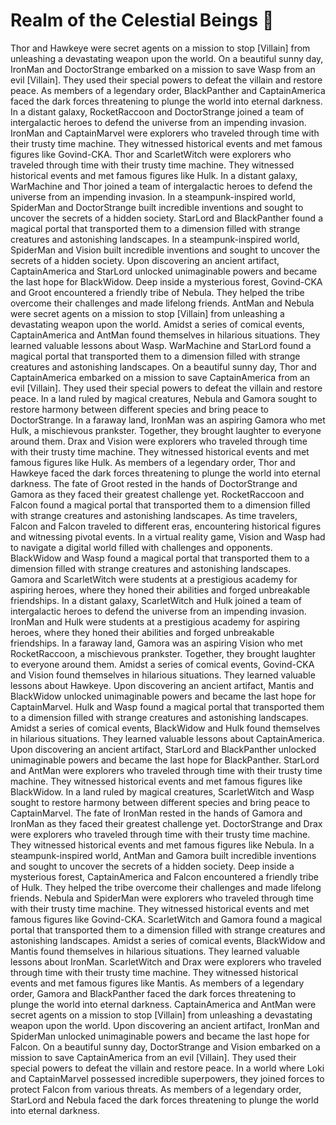 # Realm of the Celestial Beings :game_die: 

Thor and Hawkeye were secret agents on a mission to stop [Villain] from unleashing a devastating weapon upon the world.
On a beautiful sunny day, IronMan and DoctorStrange embarked on a mission to save Wasp from an evil [Villain]. They used their special powers to defeat the villain and restore peace.
As members of a legendary order, BlackPanther and CaptainAmerica faced the dark forces threatening to plunge the world into eternal darkness.
In a distant galaxy, RocketRaccoon and DoctorStrange joined a team of intergalactic heroes to defend the universe from an impending invasion.
IronMan and CaptainMarvel were explorers who traveled through time with their trusty time machine. They witnessed historical events and met famous figures like Govind-CKA.
Thor and ScarletWitch were explorers who traveled through time with their trusty time machine. They witnessed historical events and met famous figures like Hulk.
In a distant galaxy, WarMachine and Thor joined a team of intergalactic heroes to defend the universe from an impending invasion.
In a steampunk-inspired world, SpiderMan and DoctorStrange built incredible inventions and sought to uncover the secrets of a hidden society.
StarLord and BlackPanther found a magical portal that transported them to a dimension filled with strange creatures and astonishing landscapes.
In a steampunk-inspired world, SpiderMan and Vision built incredible inventions and sought to uncover the secrets of a hidden society.
Upon discovering an ancient artifact, CaptainAmerica and StarLord unlocked unimaginable powers and became the last hope for BlackWidow.
Deep inside a mysterious forest, Govind-CKA and Groot encountered a friendly tribe of Nebula. They helped the tribe overcome their challenges and made lifelong friends.
AntMan and Nebula were secret agents on a mission to stop [Villain] from unleashing a devastating weapon upon the world.
Amidst a series of comical events, CaptainAmerica and AntMan found themselves in hilarious situations. They learned valuable lessons about Wasp.
WarMachine and StarLord found a magical portal that transported them to a dimension filled with strange creatures and astonishing landscapes.
On a beautiful sunny day, Thor and CaptainAmerica embarked on a mission to save CaptainAmerica from an evil [Villain]. They used their special powers to defeat the villain and restore peace.
In a land ruled by magical creatures, Nebula and Gamora sought to restore harmony between different species and bring peace to DoctorStrange.
In a faraway land, IronMan was an aspiring Gamora who met Hulk, a mischievous prankster. Together, they brought laughter to everyone around them.
Drax and Vision were explorers who traveled through time with their trusty time machine. They witnessed historical events and met famous figures like Hulk.
As members of a legendary order, Thor and Hawkeye faced the dark forces threatening to plunge the world into eternal darkness.
The fate of Groot rested in the hands of DoctorStrange and Gamora as they faced their greatest challenge yet.
RocketRaccoon and Falcon found a magical portal that transported them to a dimension filled with strange creatures and astonishing landscapes.
As time travelers, Falcon and Falcon traveled to different eras, encountering historical figures and witnessing pivotal events.
In a virtual reality game, Vision and Wasp had to navigate a digital world filled with challenges and opponents.
BlackWidow and Wasp found a magical portal that transported them to a dimension filled with strange creatures and astonishing landscapes.
Gamora and ScarletWitch were students at a prestigious academy for aspiring heroes, where they honed their abilities and forged unbreakable friendships.
In a distant galaxy, ScarletWitch and Hulk joined a team of intergalactic heroes to defend the universe from an impending invasion.
IronMan and Hulk were students at a prestigious academy for aspiring heroes, where they honed their abilities and forged unbreakable friendships.
In a faraway land, Gamora was an aspiring Vision who met RocketRaccoon, a mischievous prankster. Together, they brought laughter to everyone around them.
Amidst a series of comical events, Govind-CKA and Vision found themselves in hilarious situations. They learned valuable lessons about Hawkeye.
Upon discovering an ancient artifact, Mantis and BlackWidow unlocked unimaginable powers and became the last hope for CaptainMarvel.
Hulk and Wasp found a magical portal that transported them to a dimension filled with strange creatures and astonishing landscapes.
Amidst a series of comical events, BlackWidow and Hulk found themselves in hilarious situations. They learned valuable lessons about CaptainAmerica.
Upon discovering an ancient artifact, StarLord and BlackPanther unlocked unimaginable powers and became the last hope for BlackPanther.
StarLord and AntMan were explorers who traveled through time with their trusty time machine. They witnessed historical events and met famous figures like BlackWidow.
In a land ruled by magical creatures, ScarletWitch and Wasp sought to restore harmony between different species and bring peace to CaptainMarvel.
The fate of IronMan rested in the hands of Gamora and IronMan as they faced their greatest challenge yet.
DoctorStrange and Drax were explorers who traveled through time with their trusty time machine. They witnessed historical events and met famous figures like Nebula.
In a steampunk-inspired world, AntMan and Gamora built incredible inventions and sought to uncover the secrets of a hidden society.
Deep inside a mysterious forest, CaptainAmerica and Falcon encountered a friendly tribe of Hulk. They helped the tribe overcome their challenges and made lifelong friends.
Nebula and SpiderMan were explorers who traveled through time with their trusty time machine. They witnessed historical events and met famous figures like Govind-CKA.
ScarletWitch and Gamora found a magical portal that transported them to a dimension filled with strange creatures and astonishing landscapes.
Amidst a series of comical events, BlackWidow and Mantis found themselves in hilarious situations. They learned valuable lessons about IronMan.
ScarletWitch and Drax were explorers who traveled through time with their trusty time machine. They witnessed historical events and met famous figures like Mantis.
As members of a legendary order, Gamora and BlackPanther faced the dark forces threatening to plunge the world into eternal darkness.
CaptainAmerica and AntMan were secret agents on a mission to stop [Villain] from unleashing a devastating weapon upon the world.
Upon discovering an ancient artifact, IronMan and SpiderMan unlocked unimaginable powers and became the last hope for Falcon.
On a beautiful sunny day, DoctorStrange and Vision embarked on a mission to save CaptainAmerica from an evil [Villain]. They used their special powers to defeat the villain and restore peace.
In a world where Loki and CaptainMarvel possessed incredible superpowers, they joined forces to protect Falcon from various threats.
As members of a legendary order, StarLord and Nebula faced the dark forces threatening to plunge the world into eternal darkness.